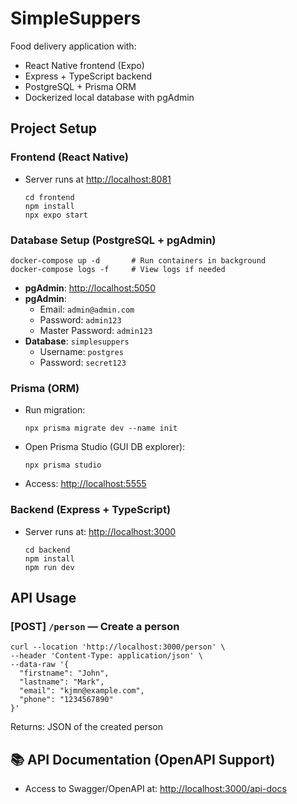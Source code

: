 # SimpleSuppers

Food delivery application with:
- React Native frontend (Expo)
- Express + TypeScript backend
- PostgreSQL + Prisma ORM
- Dockerized local database with pgAdmin

## Project Setup

### Frontend (React Native)
- Server runs at [http://localhost:8081](http://localhost:8081)
    ```
    cd frontend
    npm install
    npx expo start
    ```

### Database Setup (PostgreSQL + pgAdmin)

```
docker-compose up -d       # Run containers in background
docker-compose logs -f     # View logs if needed
```

- **pgAdmin**: [http://localhost:5050](http://localhost:5050)
- **pgAdmin**:
  - Email: `admin@admin.com`
  - Password: `admin123`
  - Master Password: `admin123`
- **Database**: `simplesuppers`
  - Username: `postgres`
  - Password: `secret123`


### Prisma (ORM)

- Run migration:

    ```
    npx prisma migrate dev --name init
    ```

- Open Prisma Studio (GUI DB explorer):

    ```
    npx prisma studio
    ```

- Access: [http://localhost:5555](http://localhost:5555)


### Backend (Express + TypeScript)

- Server runs at: [http://localhost:3000](http://localhost:3000)

    ```
    cd backend
    npm install
    npm run dev
    ```



## API Usage

### \[POST] `/person` — Create a person

```
curl --location 'http://localhost:3000/person' \
--header 'Content-Type: application/json' \
--data-raw '{
  "firstname": "John",
  "lastname": "Mark",
  "email": "kjmn@example.com",
  "phone": "1234567890"
}'
```

Returns: JSON of the created person



## 📚 API Documentation (OpenAPI Support)

- Access to Swagger/OpenAPI at: [http://localhost:3000/api-docs](http://localhost:3000/api-docs)



